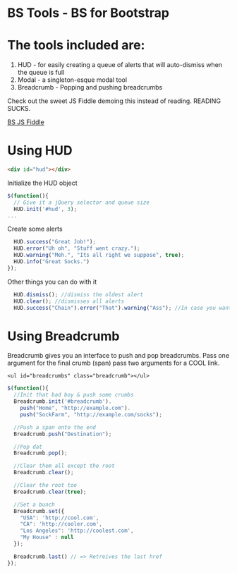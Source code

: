 # BS Tools - BS for Bootstrap


# The tools included are:
1. HUD    - for easily creating a queue of alerts that will auto-dismiss when the queue is full
2. Modal  - a singleton-esque modal tool
3. Breadcrumb - Popping and pushing breadcrumbs

Check out the sweet JS Fiddle demoing this instead of reading. READING SUCKS.

[BS JS Fiddle](http://jsfiddle.net/coryodaniel/DMnfB/)

# Using HUD

```html
<div id="hud"></div>
```

Initialize the HUD object

```javascript
$(function(){
  // Give it a jQuery selector and queue size
  HUD.init('#hud', 3);
...
```

Create some alerts

```javascript
  HUD.success("Great Job!");
  HUD.error("Uh oh", "Stuff went crazy.");
  HUD.warning("Meh.", "Its all right we suppose", true);
  HUD.info("Great Socks.")
});
```

Other things you can do with it

```javascript
  HUD.dismiss(); //dismiss the oldest alert
  HUD.clear(); //dismisses all alerts
  HUD.success("Chain").error("That").warning("Ass"); //In case you want to

```

# Using Breadcrumb

Breadcrumb gives you an interface to push and pop breadcrumbs. Pass one argument for the
final crumb (span) pass two arguments for a COOL link.

```hrml
<ul id="breadcrumbs" class="breadcrumb"></ul>
```

```javascript
$(function(){
  //Init that bad boy & push some crumbs
  Breadcrumb.init('#breadcrumb').
    push("Home", "http://example.com").
    push("SockFarm", "http://example.com/socks");

  //Push a span onto the end
  Breadcrumb.push("Destination");

  //Pop dat
  Breadcrumb.pop();

  //Clear them all except the root
  Breadcrumb.clear();

  //Clear the root too
  Breadcrumb.clear(true);

  //Set a bunch
  Breadcrumb.set({
    "USA": 'http://cool.com',
    "CA": 'http://cooler.com',
    "Los Angeles": 'http://coolest.com',
    "My House" : null
  });

  Breadcrumb.last() // => Retreives the last href
});
```
